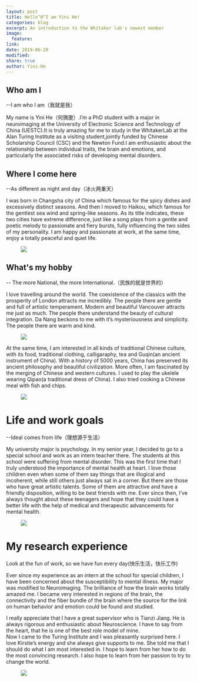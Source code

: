 ```yaml
---
layout: post
title: Hello^0^I am Yini He!
categories: blog
excerpt: An introduction to the Whitaker lab's newest member
image:
  feature:
link:
date: 2019-06-20
modified:
share: true
author: Yini-He
---
```


## Who am I

--I am who I am（我就是我）

My name is Yini He（何旖旎）.I’m a PhD student with a major in neuroimaging at the University of Electronic Science and Technology of China (UESTC).It is truly amazing for me to study in the WhitakerLab at the Alan Turing Institute as a visiting student,jointly funded by Chinese Scholarship Council (CSC) and the Newton Fund.I am enthusiastic about  the relationship between individual traits, the brain and emotions, and particularly the associated risks of developing mental disorders.


## Where I come here  

--As different as night and day（冰火两重天）

I was born in Changsha city of China which famous for the spicy dishes and excessively distinct seasons. And then I moved to Haikou, which famous for the gentlest sea wind and spring-like seasons. As its title indicates, these two cities have extreme difference, just like a song plays from a gentle and poetic melody to passionate and fiery bursts, fully influencing the two sides of my personality. I am happy and passionate at work, at the same time, enjoy a totally peaceful and quiet life. 

<figure>
  <img src="/images/YiniHe/1coconut4.jpg">
</figure>

## What's my hobby

-- The more National, the more International.（民族的就是世界的）

I love travelling around the world. The coexistence of the classics with the prosperity of London attracts me incredibly.  The people there are gentle and full of artistic temperament.  Modern and beautiful Vancouver attracts me just as much.  The people there understand the beauty of cultural integration.  Da Nang beckons to me with it’s mysteriousness and simplicity. The people there are warm and kind. 

<figure>
  <img src="/images/YiniHe/2panda4.jpg">
</figure>
                  
At the same time, I am interested in all kinds of traditional Chinese culture, with its food, traditional clothing, calligaraphy, tea and Guqin(an ancient instrument of China). With a history of 5000 years, China has preserved its ancient philosophy and beautiful civilization.  More often, I am fascinated by the merging of Chinese and western cultures. I used to play the ukelele wearing Qipao(a traditional dress of China).  I also tried cooking a Chinese meal with fish and chips. 

<figure>
  <img src="/images/YiniHe/3qipao3.jpg">
</figure>

# Life and work goals

--Ideal comes from life（理想源于生活）

My university major is psychology.  In my senior year, I decided to go to a special school and work as an intern teacher there.  The students at this school were suffering from mental disorder. This was the first time that I truly understood the importance of mental health at heart.  I love those children even when some of them say things that are illogical and incoherent, while still others just always sat in a corner. But there are those who have great artistic talents.  Some of them are attractive and have a friendly disposition, willing to be best friends with me. Ever since then, I’ve always thought about these teenagers and hope that they could have a better life with the help of medical and therapeutic advancements for mental health. 

<figure>
  <img src="/images/YiniHe/4yuanmingyuan3.jpg">
</figure>


# My research experience

Look at the fun of work, so we have fun every day(快乐生活，快乐工作)

Ever since my experience as an intern at the school for special children, I have been concerned about the susceptibility to mental illness.  My major was modified to Neuroimaging.  The brilliance of how the brain works totally amazed me. I became very interested in regions of the brain, the connectivity and the fiber bundle of the brain where the source for the link on human behavior and emotion could be found and studied.

I really appreciate that I have a great supervisor who is Tianzi Jiang.  He is always rigorous and enthusiastic about Neuroscience. I have to say from the heart, that he is one of the best role model of mine.  
Now I came to the Turing Institute and I was pleasantly surprised here. I love Kirstie’s energy and she always give supports to me. She told me that I should do what I am most interested in. I hope to learn from her how to do the most convincing research. I also hope to learn from her passion to try to change the world.

<figure>
  <img src="/images/YiniHe/5wodebrain3.jpg">
</figure>






